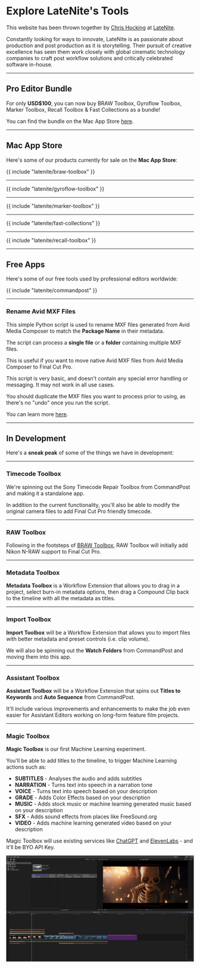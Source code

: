 # Explore LateNite's Tools

This website has been thrown together by [Chris Hocking](https://twitter.com/chrisatlatenite) at [LateNite](https://latenitefilms.com/technology).

Constantly looking for ways to innovate, LateNite is as passionate about production and post production as it is storytelling. Their pursuit of creative excellence has seen them work closely with global cinematic technology companies to craft post workflow solutions and critically celebrated software in-house.

---

## Pro Editor Bundle

For only **USD$100**, you can now buy BRAW Toolbox, Gyroflow Toolbox, Marker Toolbox, Recall Toolbox & Fast Collections as a bundle!

You can find the bundle on the Mac App Store [here](https://itunes.apple.com/us/app-bundle/id1717681153?mt=12).

---

## Mac App Store

Here's some of our products currently for sale on the **Mac App Store**:

{{ include "latenite/braw-toolbox" }}

---

{{ include "latenite/gyroflow-toolbox" }}

---

{{ include "latenite/marker-toolbox" }}

---

{{ include "latenite/fast-collections" }}

---

{{ include "latenite/recall-toolbox" }}

---

## Free Apps

Here's some of our free tools used by professional editors worldwide:

{{ include "latenite/commandpost" }}

---

### Rename Avid MXF Files

This simple Python script is used to rename MXF files generated from Avid Media Composer to match the **Package Name** in their metadata.

The script can process a **single file** or a **folder** containing multiple MXF files.

This is useful if you want to move native Avid MXF files from Avid Media Composer to Final Cut Pro.

This script is very basic, and doesn't contain any special error handling or messaging. It may not work in all use cases.

You should duplicate the MXF files you want to process prior to using, as there's no "undo" once you run the script.

You can learn more [here](https://github.com/CommandPost/RenameAvidMXFFiles).

---

## In Development

Here's a **sneak peak** of some of the things we have in development:

---

### Timecode Toolbox

We're spinning out the Sony Timecode Repair Toolbox from CommandPost and making it a standalone app.

In addition to the current functionality, you'll also be able to modify the original camera files to add Final Cut Pro friendly timecode.

---

### RAW Toolbox

Following in the footsteps of [BRAW Toolbox](#braw-toolbox), RAW Toolbox will initially add Nikon N-RAW support to Final Cut Pro.

---

### Metadata Toolbox

**Metadata Toolbox** is a Workflow Extension that allows you to drag in a project, select burn-in metadata options, then drag a Compound Clip back to the timeline with all the metadata as titles.

---

### Import Toolbox

**Import Toolbox** will be a Workflow Extension that allows you to import files with better metadata and preset controls (i.e. clip volume).

We will also be spinning out the **Watch Folders** from CommandPost and moving them into this app.

---

### Assistant Toolbox

**Assistant Toolbox** will be a Workflow Extension that spins out **Titles to Keywords** and **Auto Sequence** from CommandPost.

It'll include various improvements and enhancements to make the job even easier for Assistant Editors working on long-form feature film projects.

---

### Magic Toolbox

**Magic Toolbox** is our first Machine Learning experiment.

You'll be able to add titles to the timeline, to trigger Machine Learning actions such as:

- **SUBTITLES** - Analyses the audio and adds subtitles
- **NARRATION** - Turns text into speech in a narration tone
- **VOICE** - Turns text into speech based on your description
- **GRADE** - Adds Color Effects based on your description
- **MUSIC** - Adds stock music or machine learning generated music based on your description
- **SFX** - Adds sound effects from places like FreeSound.org
- **VIDEO** - Adds machine learning generated video based on your description

Magic Toolbox will use existing services like [ChatGPT](https://chat.openai.com) and [ElevenLabs](https://beta.elevenlabs.io) - and it'll be BYO API Key.

![](/static/magic-toolbox.jpg)